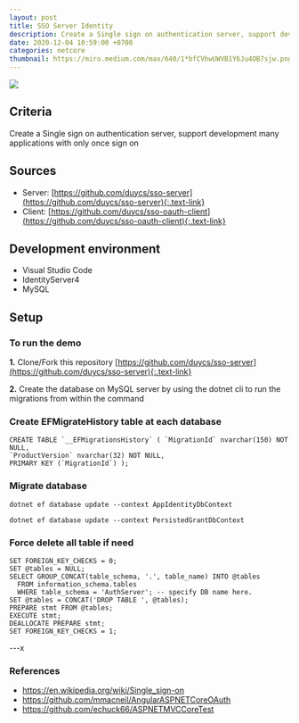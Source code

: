 ```yaml
---
layout: post
title: SSO Server Identity
description: Create a Single sign on authentication server, support development many applications with only once sign on.
date: 2020-12-04 10:59:00 +0700
categories: netcore
thumbnail: https://miro.medium.com/max/640/1*bfCVhwUWVB1Y6Ju4OB7sjw.png
---
```


![](https://miro.medium.com/max/640/1*bfCVhwUWVB1Y6Ju4OB7sjw.png)

## Criteria
Create a Single sign on authentication server, support development many applications with only once sign on

## Sources
- Server: [https://github.com/duycs/sso-server](https://github.com/duycs/sso-server){:.text-link}
- Client: [https://github.com/duycs/sso-oauth-client](https://github.com/duycs/sso-oauth-client){:.text-link}

## Development environment
- Visual Studio Code
- IdentityServer4
- MySQL

## Setup

### To run the demo

**1.** Clone/Fork this repository
[https://github.com/duycs/sso-server](https://github.com/duycs/sso-server){:.text-link}

**2.** Create the database on MySQL server by using the dotnet cli to run the migrations from within the command

### Create EFMigrateHistory table at each database
```
CREATE TABLE `__EFMigrationsHistory` ( `MigrationId` nvarchar(150) NOT NULL, 
`ProductVersion` nvarchar(32) NOT NULL, 
PRIMARY KEY (`MigrationId`) );
```

### Migrate database

<pre><code>dotnet ef database update --context AppIdentityDbContext</code></pre>
<pre><code>dotnet ef database update --context PersistedGrantDbContext</code></pre>

### Force delete all table if need
```
SET FOREIGN_KEY_CHECKS = 0; 
SET @tables = NULL;
SELECT GROUP_CONCAT(table_schema, '.', table_name) INTO @tables
  FROM information_schema.tables 
  WHERE table_schema = 'AuthServer'; -- specify DB name here.
SET @tables = CONCAT('DROP TABLE ', @tables);
PREPARE stmt FROM @tables;
EXECUTE stmt;
DEALLOCATE PREPARE stmt;
SET FOREIGN_KEY_CHECKS = 1; 
```

---x
### References
- https://en.wikipedia.org/wiki/Single_sign-on
- https://github.com/mmacneil/AngularASPNETCoreOAuth
- https://github.com/echuck66/ASPNETMVCCoreTest

